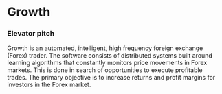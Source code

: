 # Growth

### Elevator pitch
Growth is an automated, intelligent, high frequency foreign exchange (Forex) trader. The software consists of distributed systems built around learning algorithms that constantly monitors price movements in Forex markets. This is done in search of opportunities to execute profitable trades. The primary objective is to increase returns and profit margins for investors in the Forex market.

